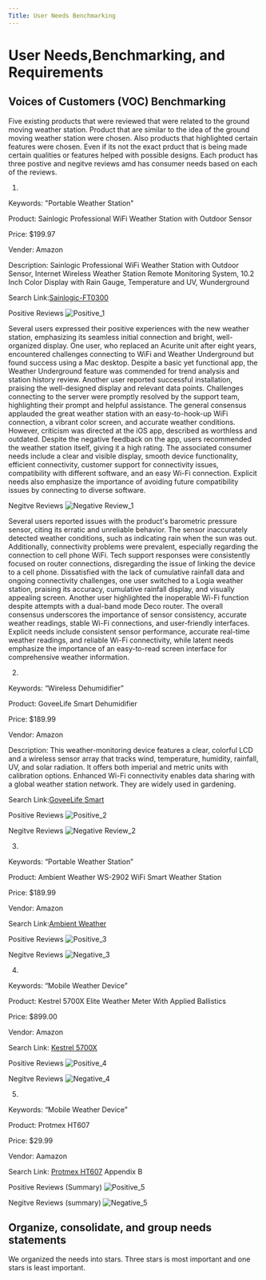 ```yaml
---
Title: User Needs Benchmarking
---
```

# User Needs,Benchmarking, and Requirements 
## Voices of Customers (VOC) Benchmarking
Five existing products that were reviewed that were related to the ground moving weather station. Product that are similar to the idea of the ground moving weather station were chosen. Also products that highlighted certain features were chosen. Even if its not the exact prduct that is being made certain qualities or features helped with possible designs. Each product has three postive and negitve reviews amd has consumer needs based on each of the reviews.

1.

Keywords: "Portable Weather Station"

Product: Sainlogic Professional WiFi Weather Station with Outdoor Sensor

Price: $199.97

Vender: Amazon

Description: Sainlogic Professional WiFi Weather Station with Outdoor Sensor, Internet Wireless Weather Station Remote Monitoring System, 10.2 Inch Color Display with Rain Gauge, Temperature and UV, Wunderground

Search Link:[Sainlogic-FT0300](https://www.amazon.com/sainlogic-FT0300-Sainlogic-Weather-Station/dp/B0836FVVYZ/ref=cm_cr_arp_d_product_top?ie=UTF8)

Positive Reviews
![Positive_1](https://github.com/EGR314-Spring2024-Team303/EGR314-Spring2024-Team303.github.io/assets/156718379/e4cbe2b3-c947-420b-b9c7-6c773daefda1)

Several users expressed their positive experiences with the new weather station, emphasizing its seamless initial connection and bright, well-organized display. One user, who replaced an Acurite unit after eight years, encountered challenges connecting to WiFi and Weather Underground but found success using a Mac desktop. Despite a basic yet functional app, the Weather Underground feature was commended for trend analysis and station history review. Another user reported successful installation, praising the well-designed display and relevant data points. Challenges connecting to the server were promptly resolved by the support team, highlighting their prompt and helpful assistance. The general consensus applauded the great weather station with an easy-to-hook-up WiFi connection, a vibrant color screen, and accurate weather conditions. However, criticism was directed at the iOS app, described as worthless and outdated. Despite the negative feedback on the app, users recommended the weather station itself, giving it a high rating. The associated consumer needs include a clear and visible display, smooth device functionality, efficient connectivity, customer support for connectivity issues, compatibility with different software, and an easy Wi-Fi connection. Explicit needs also emphasize the importance of avoiding future compatibility issues by connecting to diverse software.

Negitve Reviews
![Negative Review_1](https://github.com/EGR314-Spring2024-Team303/EGR314-Spring2024-Team303.github.io/assets/156718379/79d601f5-39e8-4d3e-9a1b-663e2815d336)

Several users reported issues with the product's barometric pressure sensor, citing its erratic and unreliable behavior. The sensor inaccurately detected weather conditions, such as indicating rain when the sun was out. Additionally, connectivity problems were prevalent, especially regarding the connection to cell phone WiFi. Tech support responses were consistently focused on router connections, disregarding the issue of linking the device to a cell phone. Dissatisfied with the lack of cumulative rainfall data and ongoing connectivity challenges, one user switched to a Logia weather station, praising its accuracy, cumulative rainfall display, and visually appealing screen. Another user highlighted the inoperable Wi-Fi function despite attempts with a dual-band mode Deco router. The overall consensus underscores the importance of sensor consistency, accurate weather readings, stable Wi-Fi connections, and user-friendly interfaces. Explicit needs include consistent sensor performance, accurate real-time weather readings, and reliable Wi-Fi connectivity, while latent needs emphasize the importance of an easy-to-read screen interface for comprehensive weather information.

2.

Keywords:  “Wireless Dehumidifier” 

Product: GoveeLife Smart Dehumidifier

Price: $189.99

Vendor: Amazon

Description: This weather-monitoring device features a clear, colorful LCD and a wireless sensor array that tracks wind, temperature, humidity, rainfall, UV, and solar radiation. It offers both imperial and metric units with calibration options. Enhanced Wi-Fi connectivity enables data sharing with a global weather station network. They are widely used in gardening. 	

Search Link:[GoveeLife Smart](https://www.amazon.com/Govee-Life-Dehumidifier-Continuous-Dehumidifiers/dp/B0BQMQPJXP/ref=sr_1_3_sspa?crid=1F9Z4FSWH740L&keywords=wireless+dehumidifier&qid=1705371036&sprefix=wireless+dehumidifier%2Caps%2C234&sr=8-3-spons&sp_csd=d2lkZ2V0TmFtZT1zcF9hdGY&psc=1)


Positive Reviews
![Positive_2](https://github.com/EGR314-Spring2024-Team303/EGR314-Spring2024-Team303.github.io/assets/156718379/db9dc61a-cb52-44e8-9c98-d33ee940c6e7)

Negitve Reviews
![Negative Review_2](https://github.com/EGR314-Spring2024-Team303/EGR314-Spring2024-Team303.github.io/assets/156718379/31eac0aa-793f-4bc4-9bbe-d11228e1cf4e)


3.
Keywords: “Portable Weather Station”

Product: Ambient Weather WS-2902 WiFi Smart Weather Station

Price: $189.99

Vendor: Amazon

Search Link:[Ambient Weather ](https://www.amazon.com/Ambient-Weather-WiFi-Station/dp/B01N5TEHLI)


Positive Reviews
![Positive_3](https://github.com/EGR314-Spring2024-Team303/EGR314-Spring2024-Team303.github.io/assets/156718379/6b19df34-fe8c-49d2-bcbf-eeb9f9be595b)

Negitve Reviews
![Negative_3](https://github.com/EGR314-Spring2024-Team303/EGR314-Spring2024-Team303.github.io/assets/156718379/100e2f35-825b-4a42-bff2-354f32dcbe01)


4.
Keywords: “Mobile Weather Device”

Product: Kestrel 5700X Elite Weather Meter With Applied Ballistics

Price: $899.00

Vendor: Amazon

Search Link: [Kestrel 5700X](https://kestrelballistics.com/kestrel-5700x-elite-weather-meter-with-applied-ballistics?gad_source=1&gclid=CjwKCAiA75itBhA6EiwAkho9e4X7sEAMWemyjE--m2s7cpRxll_mDtMk1_h_sYyflF0cai6n0jM-lBoCF-wQAvD_BwE)

Positive Reviews
![Positive_4](https://github.com/EGR314-Spring2024-Team303/EGR314-Spring2024-Team303.github.io/assets/156718379/3ba0951c-ace3-43b7-8ea4-f7cafdd973db)

Negitve Reviews
![Negative_4](https://github.com/EGR314-Spring2024-Team303/EGR314-Spring2024-Team303.github.io/assets/156718379/23e5b05a-0e22-4044-980c-c692ad359943)


5.

Keywords: “Mobile Weather Device”

Product: Protmex HT607

Price: $29.99

Vendor: Aamazon

Search Link: [Protmex HT607](https://www.amazon.com/Protmex-Temperature-Precision-Hygrometer-Thermometer/dp/B0BD7NQG2J/ref=asc_df_B0BD7NQG2J/?tag=hyprod-20&linkCode=df0&hvadid=632118739861&hvpos=&hvnetw=g&hvrand=4707338518576136231&hvpone=&hvptwo=&hvqmt=&hvdev=c&hvdvcmdl=&hvlocint=&hvlocphy=9030087&hvtargid=pla-1876874205962&psc=1&mcid=897ddb149aac355abde03b362e08e9e6&gclid=CjwKCAiA75itBhA6EiwAkho9e5Bj7soR1f_UIdCkTtghz46PJUXqdbV2vzPK7B3P0EGmfggI6NnZdRoC2qcQAvD_BwE)
Appendix B 

Positive Reviews (Summary)
![Positive_5](https://github.com/EGR314-Spring2024-Team303/EGR314-Spring2024-Team303.github.io/assets/156718379/adb5b8b6-a4a6-484d-b490-6cd6aa9d3972)

Negitve Reviews (summary)
![Negative_5](https://github.com/EGR314-Spring2024-Team303/EGR314-Spring2024-Team303.github.io/assets/156718379/d40a9abe-db2b-46ac-9219-fe4ebb9f4f19)

## Organize, consolidate, and group needs statements
We organized the needs into stars. Three stars is most important and one stars is least important.
